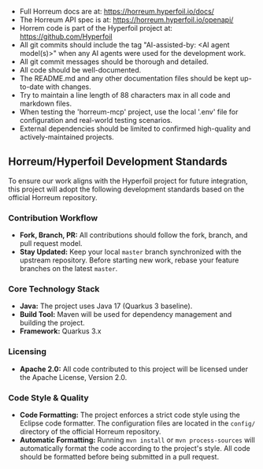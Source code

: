 - Full Horreum docs are at: https://horreum.hyperfoil.io/docs/
- The Horreum API spec is at: https://horreum.hyperfoil.io/openapi/
- Horrem code is part of the Hyperfoil project at: https://github.com/Hyperfoil
- All git commits should include the tag "AI-assisted-by: <AI agent model(s)>" when any AI agents were used for the development work.
- All git commit messages should be thorough and detailed.
- All code should be well-documented.
- The README.md and any other documentation files should be kept up-to-date with changes.
- Try to maintain a line length of 88 characters max in all code and markdown files.
- When testing the 'horreum-mcp' project, use the local '.env' file for configuration and real-world testing scenarios.
- External dependencies should be limited to confirmed high-quality and actively-maintained projects.

## Horreum/Hyperfoil Development Standards

To ensure our work aligns with the Hyperfoil project for future integration, this project will adopt the following development standards based on the official Horreum repository.

### Contribution Workflow

- **Fork, Branch, PR:** All contributions should follow the fork, branch, and pull request model.
- **Stay Updated:** Keep your local `master` branch synchronized with the upstream repository. Before starting new work, rebase your feature branches on the latest `master`.

### Core Technology Stack

- **Java:** The project uses Java 17 (Quarkus 3 baseline).
- **Build Tool:** Maven will be used for dependency management and building the project.
- **Framework:** Quarkus 3.x

### Licensing

- **Apache 2.0:** All code contributed to this project will be licensed under the Apache License, Version 2.0.

### Code Style & Quality

- **Code Formatting:** The project enforces a strict code style using the Eclipse code formatter. The configuration files are located in the `config/` directory of the official Horreum repository.
- **Automatic Formatting:** Running `mvn install` or `mvn process-sources` will automatically format the code according to the project's style. All code should be formatted before being submitted in a pull request.

